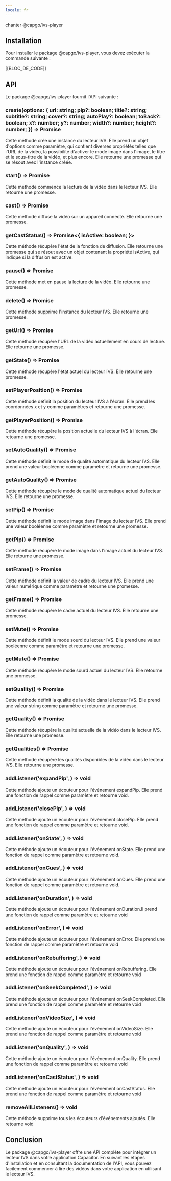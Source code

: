 ```yaml
---
locale: fr
---
```


chanter @capgo/ivs-player

## Installation

Pour installer le package @capgo/ivs-player, vous devez exécuter la commande suivante :

[[BLOC_DE_CODE]]

## API

Le package @capgo/ivs-player fournit l'API suivante :

### create(options: { url: string; pip?: boolean; title?: string; subtitle?: string; cover?: string; autoPlay?: boolean; toBack?: boolean; x?: number; y?: number; width?: number; height?: number; }) => Promise

Cette méthode crée une instance du lecteur IVS. Elle prend un objet d'options comme paramètre, qui contient diverses propriétés telles que l'URL de la vidéo, la possibilité d'activer le mode image dans l'image, le titre et le sous-titre de la vidéo, et plus encore. Elle retourne une promesse qui se résout avec l'instance créée.

### start() => Promise

Cette méthode commence la lecture de la vidéo dans le lecteur IVS. Elle retourne une promesse.

### cast() => Promise

Cette méthode diffuse la vidéo sur un appareil connecté. Elle retourne une promesse.

### getCastStatus() => Promise<{ isActive: boolean; }>

Cette méthode récupère l'état de la fonction de diffusion. Elle retourne une promesse qui se résout avec un objet contenant la propriété isActive, qui indique si la diffusion est active.

### pause() => Promise

Cette méthode met en pause la lecture de la vidéo. Elle retourne une promesse.

### delete() => Promise

Cette méthode supprime l'instance du lecteur IVS. Elle retourne une promesse.

### getUrl() => Promise

Cette méthode récupère l'URL de la vidéo actuellement en cours de lecture. Elle retourne une promesse.

### getState() => Promise

Cette méthode récupère l'état actuel du lecteur IVS. Elle retourne une promesse.

### setPlayerPosition() => Promise

Cette méthode définit la position du lecteur IVS à l'écran. Elle prend les coordonnées x et y comme paramètres et retourne une promesse.

### getPlayerPosition() => Promise

Cette méthode récupère la position actuelle du lecteur IVS à l'écran. Elle retourne une promesse.

### setAutoQuality() => Promise

Cette méthode définit le mode de qualité automatique du lecteur IVS. Elle prend une valeur booléenne comme paramètre et retourne une promesse.

### getAutoQuality() => Promise

Cette méthode récupère le mode de qualité automatique actuel du lecteur IVS. Elle retourne une promesse.

### setPip() => Promise

Cette méthode définit le mode image dans l'image du lecteur IVS. Elle prend une valeur booléenne comme paramètre et retourne une promesse.

### getPip() => Promise

Cette méthode récupère le mode image dans l'image actuel du lecteur IVS. Elle retourne une promesse.

### setFrame() => Promise

Cette méthode définit la valeur de cadre du lecteur IVS. Elle prend une valeur numérique comme paramètre et retourne une promesse.

### getFrame() => Promise

Cette méthode récupère le cadre actuel du lecteur IVS. Elle retourne une promesse.

### setMute() => Promise

Cette méthode définit le mode sourd du lecteur IVS. Elle prend une valeur booléenne comme paramètre et retourne une promesse.

### getMute() => Promise

Cette méthode récupère le mode sourd actuel du lecteur IVS. Elle retourne une promesse.

### setQuality() => Promise

Cette méthode définit la qualité de la vidéo dans le lecteur IVS. Elle prend une valeur string comme paramètre et retourne une promesse.

### getQuality() => Promise

Cette méthode récupère la qualité actuelle de la vidéo dans le lecteur IVS. Elle retourne une promesse.

### getQualities() => Promise

Cette méthode récupère les qualités disponibles de la vidéo dans le lecteur IVS. Elle retourne une promesse.

### addListener('expandPip', ) => void

Cette méthode ajoute un écouteur pour l'événement expandPip. Elle prend une fonction de rappel comme paramètre et retourne void.

### addListener('closePip', ) => void

Cette méthode ajoute un écouteur pour l'événement closePip. Elle prend une fonction de rappel comme paramètre et retourne void.

### addListener('onState', ) => void

Cette méthode ajoute un écouteur pour l'événement onState. Elle prend une fonction de rappel comme paramètre et retourne void.

### addListener('onCues', ) => void

Cette méthode ajoute un écouteur pour l'événement onCues. Elle prend une fonction de rappel comme paramètre et retourne void.

### addListener('onDuration', ) => void

Cette méthode ajoute un écouteur pour l'événement onDuration.Il prend une fonction de rappel comme paramètre et retourne void

### addListener('onError', ) => void

Cette méthode ajoute un écouteur pour l'événement onError. Elle prend une fonction de rappel comme paramètre et retourne void

### addListener('onRebuffering', ) => void

Cette méthode ajoute un écouteur pour l'événement onRebuffering. Elle prend une fonction de rappel comme paramètre et retourne void

### addListener('onSeekCompleted', ) => void

Cette méthode ajoute un écouteur pour l'événement onSeekCompleted. Elle prend une fonction de rappel comme paramètre et retourne void

### addListener('onVideoSize', ) => void

Cette méthode ajoute un écouteur pour l'événement onVideoSize. Elle prend une fonction de rappel comme paramètre et retourne void

### addListener('onQuality', ) => void

Cette méthode ajoute un écouteur pour l'événement onQuality. Elle prend une fonction de rappel comme paramètre et retourne void

### addListener('onCastStatus', ) => void

Cette méthode ajoute un écouteur pour l'événement onCastStatus. Elle prend une fonction de rappel comme paramètre et retourne void

### removeAllListeners() => void

Cette méthode supprime tous les écouteurs d'événements ajoutés. Elle retourne void

## Conclusion

Le package @capgo/ivs-player offre une API complète pour intégrer un lecteur IVS dans votre application Capacitor. En suivant les étapes d'installation et en consultant la documentation de l'API, vous pouvez facilement commencer à lire des vidéos dans votre application en utilisant le lecteur IVS.